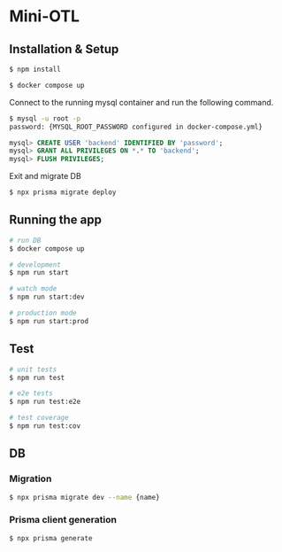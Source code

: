 # Mini-OTL

## Installation & Setup

```bash
$ npm install
```

```bash
$ docker compose up
```

Connect to the running mysql container and run the following command.
```bash
$ mysql -u root -p
password: {MYSQL_ROOT_PASSWORD configured in docker-compose.yml}
```

```sql
mysql> CREATE USER 'backend' IDENTIFIED BY 'password';
mysql> GRANT ALL PRIVILEGES ON *.* TO 'backend';
mysql> FLUSH PRIVILEGES;
```

Exit and migrate DB
```bash
$ npx prisma migrate deploy
```


## Running the app

```bash
# run DB
$ docker compose up

# development
$ npm run start

# watch mode
$ npm run start:dev

# production mode
$ npm run start:prod
```

## Test

```bash
# unit tests
$ npm run test

# e2e tests
$ npm run test:e2e

# test coverage
$ npm run test:cov
```

## DB
### Migration
```bash
$ npx prisma migrate dev --name {name}

```

### Prisma client generation
```bash
$ npx prisma generate
```